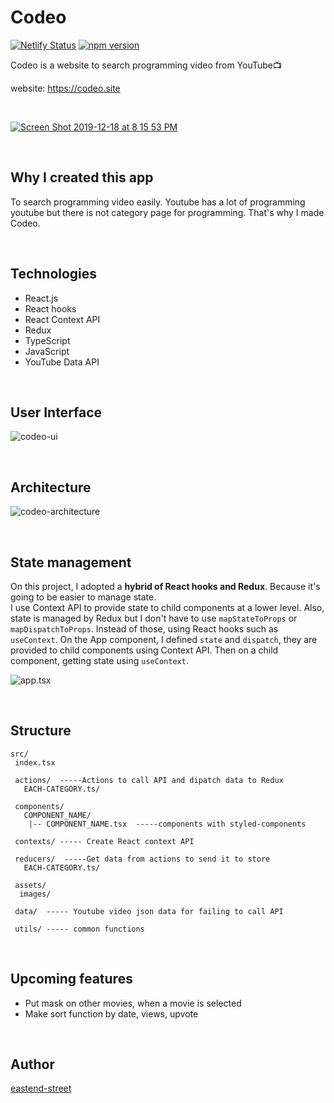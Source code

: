 <h1>Codeo</h1>  

[![Netlify Status](https://api.netlify.com/api/v1/badges/a988417b-7170-4f7b-9ece-0bb06a035b38/deploy-status)](https://app.netlify.com/sites/keen-noyce-db7b77/deploys)
[![npm version](https://badge.fury.io/js/npm.svg)](https://badge.fury.io/js/npm)

Codeo is a website to search programming video from YouTube📺

website: https://codeo.site  

<br/>

<a href="https://codeo.site" target="_blank">![Screen Shot 2019-12-18 at 8 15 53 PM](https://user-images.githubusercontent.com/43656115/71144579-5bc9f680-21d3-11ea-9b65-98c6fb660d17.png)</a>


<br/>

## Why I created this app
To search programming video easily. Youtube has a lot of programming youtube but there is not category page for programming. That's why I made Codeo.

<br/>

## Technologies
- React.js
- React hooks
- React Context API
- Redux
- TypeScript
- JavaScript
- YouTube Data API

<br/>

## User Interface
![codeo-ui](https://user-images.githubusercontent.com/43656115/76177731-6791dd00-6172-11ea-928d-6ceb16a43e5f.png)


<br/>

## Architecture
![codeo-architecture](https://user-images.githubusercontent.com/43656115/76172534-54701480-6154-11ea-8dd3-09b45f41d475.png)

<br/>

## State management
On this project, I adopted a **hybrid of React hooks and Redux**. Because it's going to be easier to manage state.  
I use Context API to provide state to child components at a lower level. Also, state is managed by Redux but I don't have to use `mapStateToProps` or `mapDispatchToProps`. Instead of those, using React hooks such as `useContext`. On the App component, I defined `state` and `dispatch`, they are provided to child components using Context API. Then on a child component, getting state using `useContext`.

![app.tsx](https://user-images.githubusercontent.com/43656115/76173223-bfbce500-615a-11ea-9849-0c9774a3f8d5.png)

<br/>

## Structure
```
src/
 index.tsx
 
 actions/  -----Actions to call API and dipatch data to Redux 
   EACH-CATEGORY.ts/
 
 components/
   COMPONENT_NAME/
    |-- COMPONENT_NAME.tsx  -----components with styled-components
 
 contexts/ ----- Create React context API
 
 reducers/  -----Get data from actions to send it to store 
   EACH-CATEGORY.ts/
 
 assets/
  images/ 

 data/  ----- Youtube video json data for failing to call API
 
 utils/ ----- common functions
```
<br/>


## Upcoming features
- Put mask on other movies, when a movie is selected
- Make sort function by date, views, upvote

<br/>

## Author
[eastend-street](https://github.com/eastend-street)

